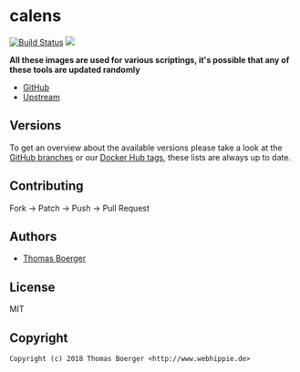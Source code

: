 # calens

[![Build Status](https://cloud.drone.io/api/badges/toolhippie/calens/status.svg)](https://cloud.drone.io/toolhippie/calens)
[![](https://images.microbadger.com/badges/image/toolhippie/calens:latest.svg)](https://microbadger.com/images/toolhippie/calens:latest "Get your own image badge on microbadger.com")

**All these images are used for various scriptings, it's possible that any of these tools are updated randomly**

* [GitHub](https://github.com/toolhippie/calens)
* [Upstream](https://github.com/restic/calens)


## Versions

To get an overview about the available versions please take a look at the [GitHub branches](https://github.com/toolhippie/calens/branches/all) or our [Docker Hub tags](https://hub.docker.com/r/toolhippie/calens/tags/), these lists are always up to date.


## Contributing

Fork -> Patch -> Push -> Pull Request


## Authors

* [Thomas Boerger](https://github.com/tboerger)


## License

MIT


## Copyright

```
Copyright (c) 2018 Thomas Boerger <http://www.webhippie.de>
```
